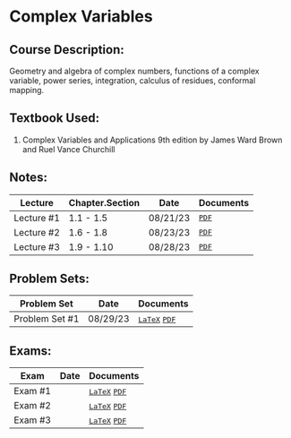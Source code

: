 # Complex Variables
## Course Description: 
Geometry and algebra of complex numbers, functions of a complex variable, power series, integration, calculus of residues, conformal mapping.

## Textbook Used:
1. Complex Variables and Applications 9th edition by James Ward Brown and Ruel Vance Churchill

## Notes:
| Lecture | Chapter.Section | Date | Documents |
| ------- | --------------- | ---- | --------- |
| Lecture #1 | 1.1 - 1.5 | 08/21/23 | <kbd>[PDF]()</kbd> |
| Lecture #2 | 1.6 - 1.8 | 08/23/23 | <kbd>[PDF]()</kbd> |
| Lecture #3 | 1.9 - 1.10 | 08/28/23 | <kbd>[PDF]()</kbd> | 

## Problem Sets:
| Problem Set | Date | Documents |
| -------- | ---- | ---------- |
| Problem Set #1 | 08/29/23 | <kbd>[LaTeX]()</kbd> <kbd>[PDF]()</kbd> |

## Exams:
| Exam | Date | Documents |
| ---- | ---- | --------- |
| Exam #1 | | <kbd>[LaTeX]()</kbd> <kbd>[PDF]()</kbd> |
| Exam #2 | | <kbd>[LaTeX]()</kbd> <kbd>[PDF]()</kbd> |
| Exam #3 | | <kbd>[LaTeX]()</kbd> <kbd>[PDF]()</kbd> |
